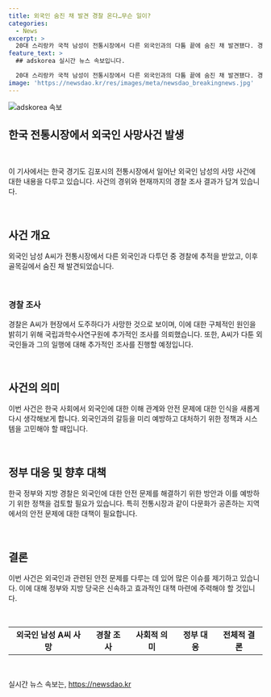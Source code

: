 ```yaml
---
title: 외국인 숨진 채 발견 경찰 온다…무슨 일이?
categories:
  - News
excerpt: >
  20대 스리랑카 국적 남성이 전통시장에서 다른 외국인과의 다툼 끝에 숨진 채 발견됐다. 경찰 추적을 피해 골목길로 도주하던 중 철판 모서리에 부딪혀 사망한 것으로 추정되며, 불법체류자가 아니었고 국내에서 일한 경력이 있었던 것으로 나타났다. 경찰은 신고 당시 단순 말다툼으로 보고 추적을 중단한 점과 일행에 대해 조사할 예정이라고 전했다. (150자)
feature_text: >
  ## adskorea 실시간 뉴스 속보입니다.

  20대 스리랑카 국적 남성이 전통시장에서 다른 외국인과의 다툼 끝에 숨진 채 발견됐다. 경찰 추적을 피해 골목길로 도주하던 중 철판 모서리에 부딪혀 사망한 것으로 추정되며, 불법체류자가 아니었고 국내에서 일한 경력이 있었던 것으로 나타났다. 경찰은 신고 당시 단순 말다툼으로 보고 추적을 중단한 점과 일행에 대해 조사할 예정이라고 전했다. (150자)
image: 'https://newsdao.kr/res/images/meta/newsdao_breakingnews.jpg'
---
```


<p><img src="https://newsdao.kr/res/images/meta/newsdao_breakingnews.jpg" alt="adskorea 속보" /></p>

<h2>한국 전통시장에서 외국인 사망사건 발생</h2>

<p data-ke-size="size16">&nbsp;</p>

<p>이 기사에서는 한국 경기도 김포시의 전통시장에서 일어난 외국인 남성의 사망 사건에 대한 내용을 다루고 있습니다. 사건의 경위와 현재까지의 경찰 조사 결과가 담겨 있습니다.</p>

<p data-ke-size="size16">&nbsp;</p>

<h2 data-ke-size="size26">사건 개요</h2>

<p>외국인 남성 A씨가 전통시장에서 다른 외국인과 다투던 중 경찰에 추적을 받았고, 이후 골목길에서 숨진 채 발견되었습니다.</p>

<p data-ke-size="size16">&nbsp;</p>

<h3>경찰 조사</h3>

<p data-ke-size="size16">경찰은 A씨가 현장에서 도주하다가 사망한 것으로 보이며, 이에 대한 구체적인 원인을 밝히기 위해 국립과학수사연구원에 추가적인 조사를 의뢰했습니다. 또한, A씨가 다툰 외국인들과 그의 일행에 대해 추가적인 조사를 진행할 예정입니다.</p>

<p data-ke-size="size16">&nbsp;</p>

<h2 data-ke-size="size26">사건의 의미</h2>

<p data-ke-size="size16">이번 사건은 한국 사회에서 외국인에 대한 이해 관계와 안전 문제에 대한 인식을 새롭게 다시 생각해보게 합니다. 외국인과의 갈등을 미리 예방하고 대처하기 위한 정책과 시스템을 고민해야 할 때입니다.</p>

<p data-ke-size="size16">&nbsp;</p>

<h2 data-ke-size="size26">정부 대응 및 향후 대책</h2>

<p data-ke-size="size16">한국 정부와 지방 경찰은 외국인에 대한 안전 문제를 해결하기 위한 방안과 이를 예방하기 위한 정책을 검토할 필요가 있습니다. 특히 전통시장과 같이 다문화가 공존하는 지역에서의 안전 문제에 대한 대책이 필요합니다.</p>

<p data-ke-size="size16">&nbsp;</p>

<h2 data-ke-size="size26">결론</h2>

<p data-ke-size="size16">이번 사건은 외국인과 관련된 안전 문제를 다루는 데 있어 많은 이슈를 제기하고 있습니다. 이에 대해 정부와 지방 당국은 신속하고 효과적인 대책 마련에 주력해야 할 것입니다.</p>

<p data-ke-size="size16">&nbsp;</p>

<table>
   <tbody>
      <tr>
         <td style="text-align: center; height: 17px;"><b>외국인 남성 A씨 사망</b></td>
         <td style="text-align: center; height: 17px;"><b>경찰 조사</b></td>
         <td style="text-align: center; height: 17px;"><b>사회적 의미</b></td>
         <td style="text-align: center; height: 17px;"><b>정부 대응</b></td>
         <td style="text-align: center; height: 17px;"><b>전체적 결론</b></td>
      </tr>
   </tbody>
</table>

<p data-ke-size="size16">&nbsp;</p>
실시간 뉴스 속보는, <a href="https://newsdao.kr" rel="dofollow">https://newsdao.kr</a>


